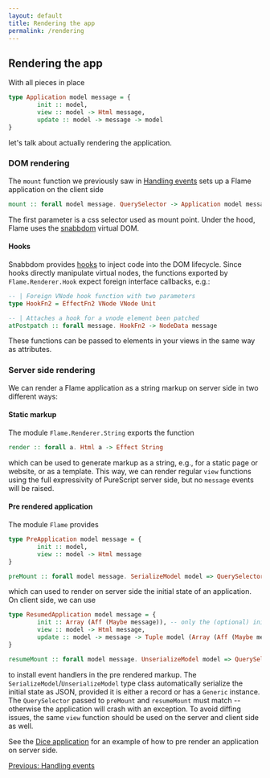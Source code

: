 ```yaml
---
layout: default
title: Rendering the app
permalink: /rendering
---
```


## Rendering the app

With all pieces in place
```haskell
type Application model message = {
        init :: model,
        view :: model -> Html message,
        update :: model -> message -> model
}
```
let's talk about actually rendering the application.

### DOM rendering

The `mount` function we previously saw in [Handling events](events) sets up a Flame application on the client side
```haskell
mount :: forall model message. QuerySelector -> Application model message -> Effect (Channel (Array message))
```
The first parameter is a css selector used as mount point. Under the hood, Flame uses the [snabbdom](https://github.com/snabbdom/snabbdom) virtual DOM.

#### Hooks

Snabbdom provides [hooks](https://github.com/snabbdom/snabbdom#hooks) to inject code into the DOM lifecycle. Since hooks directly manipulate virtual nodes, the functions exported by `Flame.Renderer.Hook` expect foreign interface callbacks, e.g.:
```haskell
-- | Foreign VNode hook function with two parameters
type HookFn2 = EffectFn2 VNode VNode Unit

-- | Attaches a hook for a vnode element been patched
atPostpatch :: forall message. HookFn2 -> NodeData message
```
These functions can be passed to elements in your views in the same way as attributes.

### Server side rendering

We can render a Flame application as a string markup on server side in two different ways:

#### Static markup

The module `Flame.Renderer.String` exports the function
```haskell
render :: forall a. Html a -> Effect String
```
which can be used to generate markup as a string, e.g., for a static page or website, or as a template. This way, we can render regular `view` functions using the full expressivity of PureScript server side, but no `message` events will be raised.

#### Pre rendered application

The module `Flame` provides
```haskell
type PreApplication model message = {
        init :: model,
        view :: model -> Html message
}

preMount :: forall model message. SerializeModel model => QuerySelector -> PreApplication model message -> Effect String
```
which can used to render on server side the initial state of an application. On client side, we can use
```haskell
type ResumedApplication model message = {
        init :: Array (Aff (Maybe message)), -- only the (optional) initial message to be raised
        view :: model -> Html message,
        update :: model -> message -> Tuple model (Array (Aff (Maybe message))) --update is only available client side
}

resumeMount :: forall model message. UnserializeModel model => QuerySelector -> ResumedApplication model message -> Effect (Channel (Array message))
```
to install event handlers in the pre rendered markup. The `SerializeModel`/`UnserializeModel` type class automatically serialize the initial state as JSON, provided it is either a record or has a `Generic` instance. The `QuerySelector` passed to `preMount` and `resumeMount` must match -- otherwise the application will crash with an exception. To avoid diffing issues, the same `view` function should be used on the server and client side as well.

See the [Dice application](https://github.com/easafe/purescript-flame/tree/master/examples/EffectList/ServerSideRendering) for an example of how to pre render an application on server side.

<a href="/events" class="direction previous">Previous: Handling events</a>
